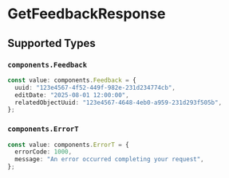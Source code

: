 # GetFeedbackResponse


## Supported Types

### `components.Feedback`

```typescript
const value: components.Feedback = {
  uuid: "123e4567-4f52-449f-982e-231d234774cb",
  editDate: "2025-08-01 12:00:00",
  relatedObjectUuid: "123e4567-4648-4eb0-a959-231d293f505b",
};
```

### `components.ErrorT`

```typescript
const value: components.ErrorT = {
  errorCode: 1000,
  message: "An error occurred completing your request",
};
```

